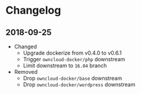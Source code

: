 # Changelog

## 2018-09-25

* Changed
  * Upgrade dockerize from v0.4.0 to v0.6.1
  * Trigger `owncloud-docker/php` downstream
  * Limit downstream to `16.04` branch
* Removed
  * Drop `owncloud-docker/base` downstream
  * Drop `owncloud-docker/wordpress` downstream
